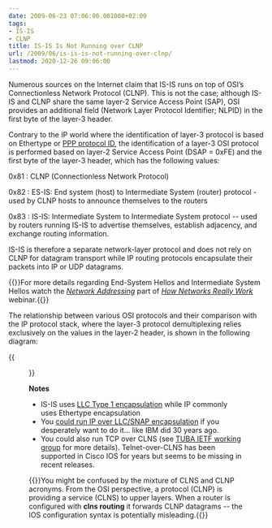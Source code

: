 ```yaml
---
date: 2009-06-23 07:06:00.001000+02:00
tags:
- IS-IS
- CLNP
title: IS-IS Is Not Running over CLNP
url: /2009/06/is-is-is-not-running-over-clnp/
lastmod: 2020-12-26 09:06:00
---
```

Numerous sources on the Internet claim that IS-IS runs on top of OSI’s Connectionless Network Protocol (CLNP). This is not the case; although IS-IS and CLNP share the same layer-2 Service Access Point (SAP), OSI provides an additional field (Network Layer Protocol Identifier; NLPID) in the first byte of the layer-3 header. 

Contrary to the IP world where the identification of layer-3 protocol is based on Ethertype or [PPP protocol ID](https://www.iana.org/assignments/ppp-numbers/ppp-numbers.xml#ppp-numbers-2), the identification of a layer-3 OSI protocol is performed based on layer-2 Service Access Point (DSAP = 0xFE) and the first byte of the layer-3 header, which has the following values:
<!--more-->
0x81
:	CLNP (Connectionless Network Protocol)

0x82
:	ES-IS: End system (host) to Intermediate System (router) protocol - used by CLNP hosts to announce themselves to the routers

0x83
:	IS-IS: Intermediate System to Intermediate System protocol -- used by routers running IS-IS to advertise themselves, establish adjacency, and exchange routing information.

IS-IS is therefore a separate network-layer protocol and does not rely on CLNP for datagram transport while IP routing protocols encapsulate their packets into IP or UDP datagrams.

{{<note info>}}For more details regarding End-System Hellos and Intermediate System Hellos watch the [*Network Addressing*](https://my.ipspace.net/bin/list?id=Net101#ADDR) part of *[How Networks Really Work](http://ipspace.net/Net101)* webinar.{{</note>}}

The relationship between various OSI protocols and their comparison with the IP protocol stack, where the layer-3 protocol demultiplexing relies exclusively on the values in the layer-2 header, is shown in the following diagram:

{{<figure src="/2009/06/OSI-ISIS-IP-stacks.png">}}

**Notes**
* IS-IS uses [LLC Type 1 encapsulation](https://en.wikipedia.org/wiki/IEEE_802.2) while IP commonly uses Ethertype encapsulation
* You [could run IP over LLC/SNAP encapsulation](https://tools.ietf.org/html/rfc1042) if you desperately want to do it... like IBM did 30 years ago.
* You could also run TCP over CLNS (see [TUBA IETF working group](https://datatracker.ietf.org/wg/tuba/documents/) for more details). Telnet-over-CLNS has been supported in Cisco IOS for years but seems to be missing in recent releases.

{{<note>}}You might be confused by the mixture of CLNS and CLNP acronyms. From the OSI perspective, a protocol (CLNP) is providing a service (CLNS) to upper layers. When a router is configured with **clns routing** it forwards CLNP datagrams -- the IOS configuration syntax is potentially misleading.{{</note>}}
